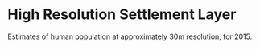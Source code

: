 # High Resolution Settlement Layer

Estimates of human population at approximately 30m resolution, for 2015.

